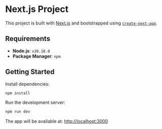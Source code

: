 # Next.js Project

This project is built with [Next.js](https://nextjs.org) and bootstrapped using [`create-next-app`](https://nextjs.org/docs/app/api-reference/cli/create-next-app).

## Requirements

- **Node.js**: `v20.18.0`
- **Package Manager**: `npm`

## Getting Started

Install dependencies:

```bash
npm install
```

Run the development server:

```bash
npm run dev
```

The app will be available at: [http://localhost:3000](http://localhost:3000)
